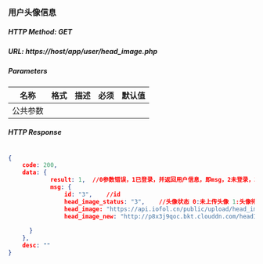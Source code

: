 ### 用户头像信息

##### HTTP Method: GET
##### URL: https://host/app/user/head_image.php

#####  Parameters
名称|格式|描述|必须|默认值
---|---|---|---|---
公共参数||||

##### HTTP Response
```json

{
    code: 200,
    data: {
            result: 1,  //0参数错误，1已登录，并返回用户信息，即msg，2未登录，3该用户已经被删除
            msg: {	
                id: "3",    //id
                head_image_status: "3",    //头像状态 0:未上传头像 1:头像待审核 2:审核不通过 3:审核通过
                head_image: "https://api.iofol.cn/public/upload/head_image/2016-04-28/3-1461826216.png",  //用户头像
                head_image_new: "http://p8x3j9qoc.bkt.clouddn.com/headImg_2018-06-12_images_1000002_1528791721473.jpg",//用户上传的头像
           
      }
    },
    desc: ""
}
```
